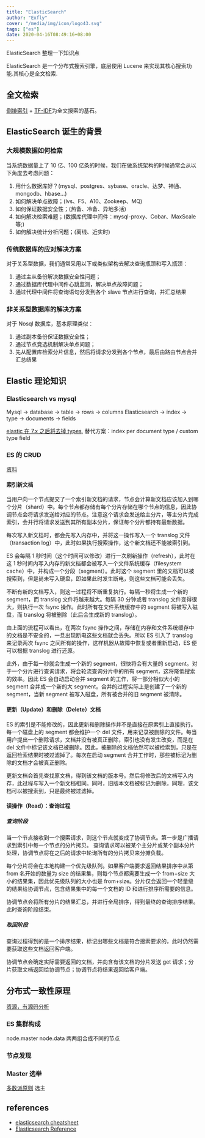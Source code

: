 ```yaml
---
title: "ElasticSearch"
author: "Exfly"
cover: "/media/img/icon/logo43.svg"
tags: ["es"]
date: 2020-04-16T08:49:16+08:00
---
```


ElasticSearch 整理一下知识点

<!--more-->

ElasticSearch 是一个分布式搜索引擎，底层使用 Lucene 来实现其核心搜索功能.其核心是全文检索.

## 全文检索

[倒排索引](https://www.elastic.co/guide/cn/elasticsearch/guide/current/inverted-index.html) + [TF-IDF](https://zhuanlan.zhihu.com/p/31197209)为全文搜索的基石。

## ElasticSearch 诞生的背景

### 大规模数据如何检索

当系统数据量上了 10 亿、100 亿条的时候，我们在做系统架构的时候通常会从以下角度去考虑问题：

1. 用什么数据库好？(mysql、postgres、sybase、oracle、达梦、神通、mongodb、hbase…)
2. 如何解决单点故障；(lvs、F5、A10、Zookeep、MQ)
3. 如何保证数据安全性；(热备、冷备、异地多活)
4. 如何解决检索难题；(数据库代理中间件：mysql-proxy、Cobar、MaxScale 等;)
5. 如何解决统计分析问题；(离线、近实时)

### 传统数据库的应对解决方案

对于关系型数据，我们通常采用以下或类似架构去解决查询瓶颈和写入瓶颈：

1. 通过主从备份解决数据安全性问题；
2. 通过数据库代理中间件心跳监测，解决单点故障问题；
3. 通过代理中间件将查询语句分发到各个 slave 节点进行查询，并汇总结果

### 非关系型数据库的解决方案

对于 Nosql 数据库，基本原理类似：

1. 通过副本备份保证数据安全性；
2. 通过节点竞选机制解决单点问题；
3. 先从配置库检索分片信息，然后将请求分发到各个节点，最后由路由节点合并汇总结果

## Elastic 理论知识

### Elasticsearch vs mysql

Mysql -> database -> table -> rows -> columns
Elasticsearch -> index -> type -> documents -> fields

[elastic 在 7.x 之后将去掉 types](https://www.elastic.co/guide/en/elasticsearch/reference/7.x/removal-of-types.html), 替代方案：index per document type / custom type field

### ES 的 CRUD

[资料](https://blog.csdn.net/zkyfcx/article/details/79998197)

#### 索引新文档

当用户向一个节点提交了一个索引新文档的请求，节点会计算新文档应该加入到哪个分片（shard）中。每个节点都存储有每个分片存储在哪个节点的信息，因此协调节点会将请求发送给对应的节点。注意这个请求会发送给主分片，等主分片完成索引，会并行将请求发送到其所有副本分片，保证每个分片都持有最新数据。

每次写入新文档时，都会先写入内存中，并将这一操作写入一个 translog 文件（transaction log）中，此时如果执行搜索操作，这个新文档还不能被索引到。

ES 会每隔 1 秒时间（这个时间可以修改）进行一次刷新操作（refresh），此时在这 1 秒时间内写入内存的新文档都会被写入一个文件系统缓存（filesystem cache）中，并构成一个分段（segment）。此时这个 segment 里的文档可以被搜索到，但是尚未写入硬盘，即如果此时发生断电，则这些文档可能会丢失。

不断有新的文档写入，则这一过程将不断重复执行。每隔一秒将生成一个新的 segment，而 translog 文件将越来越大。每隔 30 分钟或者 translog 文件变得很大，则执行一次 fsync 操作。此时所有在文件系统缓存中的 segment 将被写入磁盘，而 translog 将被删除（此后会生成新的 translog）。

由上面的流程可以看出，在两次 fsync 操作之间，存储在内存和文件系统缓存中的文档是不安全的，一旦出现断电这些文档就会丢失。所以 ES 引入了 translog 来记录两次 fsync 之间所有的操作，这样机器从故障中恢复或者重新启动，ES 便可以根据 translog 进行还原。

此外，由于每一秒就会生成一个新的 segment，很快将会有大量的 segment。对于一个分片进行查询请求，将会轮流查询分片中的所有 segment，这将降低搜索的效率。因此 ES 会自动启动合并 segment 的工作，将一部分相似大小的 segment 合并成一个新的大 segment。合并的过程实际上是创建了一个新的 segment，当新 segment 被写入磁盘，所有被合并的旧 segment 被清除。

#### 更新（Update）和删除（Delete）文档

ES 的索引是不能修改的，因此更新和删除操作并不是直接在原索引上直接执行。每一个磁盘上的 segment 都会维护一个 del 文件，用来记录被删除的文件。每当用户提出一个删除请求，文档并没有被真正删除，索引也没有发生改变，而是在 del 文件中标记该文档已被删除。因此，被删除的文档依然可以被检索到，只是在返回检索结果时被过滤掉了。每次在启动 segment 合并工作时，那些被标记为删除的文档才会被真正删除。

更新文档会首先查找原文档，得到该文档的版本号。然后将修改后的文档写入内存，此过程与写入一个新文档相同。同时，旧版本文档被标记为删除，同理，该文档可以被搜索到，只是最终被过滤掉。

#### 读操作（Read）：查询过程

##### 查询阶段

当一个节点接收到一个搜索请求，则这个节点就变成了协调节点。第一步是广播请求到索引中每一个节点的分片拷贝。 查询请求可以被某个主分片或某个副本分片处理，协调节点将在之后的请求中轮询所有的分片拷贝来分摊负载。

每个分片将会在本地构建一个优先级队列。如果客户端要求返回结果排序中从第 from 名开始的数量为 size 的结果集，则每个节点都需要生成一个 from+size 大小的结果集，因此优先级队列的大小也是 from+size。分片仅会返回一个轻量级的结果给协调节点，包含结果集中的每一个文档的 ID 和进行排序所需要的信息。

协调节点会将所有分片的结果汇总，并进行全局排序，得到最终的查询排序结果。此时查询阶段结束。

##### 取回阶段

查询过程得到的是一个排序结果，标记出哪些文档是符合搜索要求的，此时仍然需要获取这些文档返回客户端。

协调节点会确定实际需要返回的文档，并向含有该文档的分片发送 get 请求；分片获取文档返回给协调节点；协调节点将结果返回给客户端。

## 分布式一致性原理

[资源，有源码分析](https://zhuanlan.zhihu.com/p/34830403)

### ES 集群构成

node.master node.data 两两组合成不同的节点

### 节点发现

### Master 选举

[多数派原则](https://www.elastic.co/guide/en/elasticsearch/reference/current/modules-discovery-quorums.html) 选主

## references

- [elasticsearch cheatsheet](https://elasticsearch-cheatsheet.jolicode.com/)
- [Elasticsearch Reference](https://www.elastic.co/guide/en/elasticsearch/reference/master/index.html)
